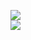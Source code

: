 [![](https://img.shields.io/badge/Made%20With-Github%20Spray-lightgrey.svg?style=for-the-badge&logo=github)](https://github.com/Annihil/github-spray#29258)  
[![](https://i.imgur.com/2DrTn0Z.gif)](https://github.com/Annihil/github-spray)